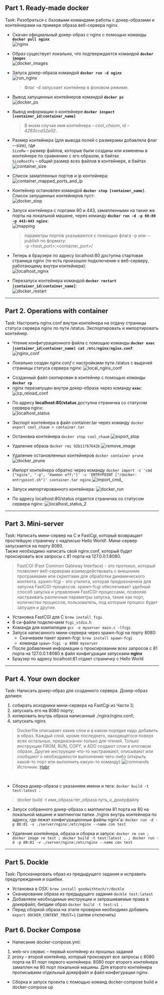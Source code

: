## Part 1. Ready-made docker

Task: Разобраться с базовыми командами работы с докер-образами и контейнерами на примере образа веб-сервера nginx.

- Скачан официальный докер-образ с nginx с помощью команды __`docker pull nginx`__ \
![nginx](./screenshots_for_report/docker_pull_nginx.png)

- Образ существует локально, что подтверждается командой __`docker images`__ \
![docker_images](./screenshots_for_report/docker_images.png)

<p>

- Запуск докер-образа командой __`docker run -d nginx`__ \
![run_nginx](./screenshots_for_report/docker_run_nginx.png)
    > Флаг -d запускает контейнер в фоновом режиме.

<p>

- Вывод запущенных контейнеров командой __`docker ps`__ \
![docker_ps](./screenshots_for_report/docker_ps.png)

<p>

- Вывод информации о контейнере __`docker inspect [container_id|container_name]`__ 
    > В моем случае имя контейнера – _cool_chaum_, id – _4283ccd32e02_. 

- Размер контейнера (для вывода полей с размерами добавляла флаг --size), где \
`SizeRw` – размер файлов, которые были созданы или изменены в контейнере по сравнению с его образом, в байтах \
`SizeRootFs` – общий размер всех файлов в контейнере, в байтах \
![container_size](./screenshots_for_report/inspect_sizes.png)

- Список замапленных портов и ip контейнера: \
![container_mapped_ports_and_ip](./screenshots_for_report/mapped_ports_container_ip.png)

<p>

- Контейнер остановлен командой __`docker stop [container_name]`__. Список запущенных контейнеров пуст: \
![docker_stop](./screenshots_for_report/docker_stop_and_ps.png)

<p>

- Запуск контейнера с портами 80 и 443, замапленными на такие же порты на локальной машине, через команду __`docker run -d -p 80:80 -p 443:443 nginx`__: \
![mapping](./screenshots_for_report/mapping.png) 
    > параметры портов указываются с помощью флага -p или --publish по формату: \
    > -p <host_port>:<container_port>/<protocol>

<p>

- Теперь в браузере по адресу localhost:80 доступна стартовая страница nginx (то есть произошло подключение к веб-серверу, работающему внутри контейнера): \
![localhost_nginx](./screenshots_for_report/localhost80.png)

<p>

- Перезапуск контейнера командой __`docker restart [container_id|container_name]`__: \
![docker_restart](./screenshots_for_report/docker_restart.png)

---

## Part 2. Operations with container

Task: Настроить nginx.conf внутри контейнера на отдачу страницы статуса сервера nginx по пути /status. Экспортировать и импортировать контейнер.

- Чтение конфигурационного файла с помощью команды __`docker exec [container_id|container_name] cat /etc/nginx/nginx.conf`__: \
![nginx_conf](./screenshots_for_report/p2_cat_nginx_conf.png)

<p>

- Локально создан _nginx.conf_ с настройками пути /status с выдачей страницы статуса сервера nginx:
![local_nginx_conf](./screenshots_for_report/p2_local_conf_nginx.png)

<p>

- Созданный файл скопирован в контейнер с помощью команды __`docker cp`__
- nginx перезапущен внутри докер-образа через команду __`exec`__: \
![cp_reload_conf](./screenshots_for_report/p2_docker_cp_exec_reload.png)

<p>

- По адресу __localhost:80/status__ доступна страничка со статусом сервера nginx: \
![localhost_status](./screenshots_for_report/p2_status.png)

<p>

- Экспорт контейнера в файл container.tar через команду `docker export cool_chaum > container.tar`

- Остановка контейнера `docker stop cool_chaum`
![export_stop](./screenshots_for_report/p2_docker_export_stop.png)

<p>

- Удаление образа `docker rmi 92b11f67642b`
![remove_image](./screenshots_for_report/p2_remove_image.png)

- Удаление остановленных контейнеров `docker container prune`
![docker_prune](./screenshots_for_report/p2_docker_prune.png)

<p>

- Импорт контейнера обратно через команду `docker import -c 'cmd ["nginx", "-g", "daemon off;"]' -c 'ENTRYPOINT ["/docker-entrypoint.sh"]' container.tar nginx`
![import_cmd_](./screenshots_for_report/p2_docker_import_image.png)

<p>

- Запуск импортированного контейнера:
![docker_run](./screenshots_for_report/p2_docker_run.png)

<p>

- По адресу localhost:80/status отдается страничка со статусом сервера nginx:
![localhost_status_2](./screenshots_for_report/p2_status_2.png)

<p>

---

## Part 3. Mini-server

Task: Написать мини-сервер на C и FastCgi, который возвращает простейшую страничку с надписью Hello World!. Мини-сервер запускается на порту 8080. \
Также необходимо написать свой nginx.conf, который будет проксировать все запросы с 81 порта на 127.0.0.1:8080.

> FastCGI (Fast Common Gateway Interface) - это протокол, который позволяет веб-серверам взаимодействовать с внешними программами или скриптами для обработки динамического контента.
> spawn-fcgi - это утилита, которая предназначена для запуска FastCGI-процессов. spawn-fcgi обеспечивает удобный способ запуска и управления FastCGI-процессами, позволяя настраивать различные параметры запуска, такие как порт, количество процессов, пользователь, под которым процесс будет запущен и другие.

- Установка FastCGI для C `brew install fcgi` 
- В си-файле подключаем `fcgi_stdio.h`
- Команда для компиляции `gcc -o myserver main.c -lfcgi`
- Запуск написанного мини-сервера через spawn-fcgi на порту 8080:
  - Скачиваем пакет spawn-fcgi:  `brew install spawn-fcgi`
  - команда `spawn-fcgi -p 8080 myserver`
- После добавления информации о проксировании всех запросов с 81 порта на 127.0.0.1:8080 в файл конфигурации запускаем __nginx__
- Браузер по адресу localhost:81 отдает страничку с Hello World


---

## Part 4. Your own docker

Task: Написать докер-образ для созданного сервера.
Докер-образ должен:
1. собирать исходники мини-сервера на FastCgi из Части 3;
2. запускать его на 8080 порту;
3. копировать внутрь образа написанный ./nginx/nginx.conf;
4. запускать nginx.


> Dockerfile описывает какие слои и в каком порядке надо добавить в образ. Каждый слой, кроме последнего, находящегося поверх всех остальных, предназначен только для чтения.
> Только инструкции FROM, RUN, COPY, и ADD создают слои в итоговом образе. Другие 
> инструкции что-то настраивают, описывают или сообщают о необходимости выполнения чего-либо (открыть какой-то порт или выполнить какую-то команду)
> ![commands](./screenshots_for_report/ru_vds_habr_docker_commands.png)
> Источник: [Habr](https://habr.com/ru/companies/ruvds/articles/439980/)

<br>

- Сборка докер-образа с указанием имени и тега: `docker build -t test:latest . ` 
> docker build -t имя_образа:тег_образа путь_к_докерфайлу

- Запуск собранного докер-образа с маппингом 81 порта на 80 на локальной машине и маппингом папки ./nginx внутрь контейнера по адресу, где лежат конфигурационные файлы nginx'а: `docker run -d -p 80:81 -v ./server/nginx:/etc/nginx --name con test`

- Удаление контейнера, образа и сборка и запуск: `docker rm con ; docker image rm test ; docker build -t test:latest . ; docker run -d -p 80:81 -v ./server/nginx:/etc/nginx --name con test`

---

## Part 5. Dockle

Task: Просканировать образ из предыдущего задания и исправить предупреждения и ошибки.

- Установка в OSX: `brew install goodwithtech/r/dockle`
- Сканирование образа из предыдущего задания `dockle test:latest`
- Добавляем необходимые инструкции и запрашиваемые права в докерфайл, билдим образ `docker build -t test:v1 .`
- Перед сборкой образа на этапе проверки необходимо добавить `export DOCKER_CONTENT_TRUST=1` (затем отключить)


## Part 6. Docker Compose

- Написание docker-compose.yml:
1. web-srv сервис – первый контейнер из прошлых заданий
2. proxy – второй контейнер, который проксирует все запросы с 8080 порта на 81 порт первого контейнера. 8080 порт второго контейнера замаплен на 80 порт локальной машины.
Для второго контейнера прописываем отдельный докерфайл и файл конфигурации nginx.

- Сборка и запуск проекта с помощью команд docker-compose build и docker-compose up
